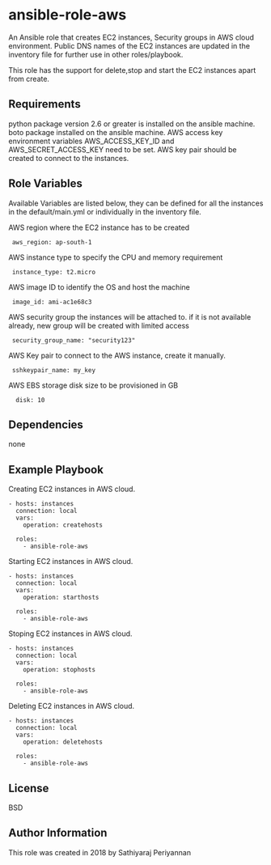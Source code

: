 ansible-role-aws
================

An Ansible role that creates EC2 instances, Security groups in AWS cloud environment. 
Public DNS names of the EC2 instances are updated in the inventory file for further use in other roles/playbook.

This role has the support for delete,stop and start the EC2 instances apart from create.

Requirements
------------

python package version 2.6 or greater is installed on the ansible machine.
boto  package installed on the ansible machine.
AWS access key environment variables AWS_ACCESS_KEY_ID and AWS_SECRET_ACCESS_KEY need to be set.
AWS key pair should be created to connect to the instances.

Role Variables
--------------

Available Variables are listed below, they can be defined for all the 
instances in the default/main.yml or individually in the inventory file.

   AWS region where the EC2 instance has to be created

     aws_region: ap-south-1

   AWS instance type to specify the CPU and memory requirement

     instance_type: t2.micro

   AWS image ID to identify the OS and host the machine

     image_id: ami-ac1e68c3

   AWS security group the instances will be attached to.
   if it is not available already, new group will be created with limited access

     security_group_name: "security123"

   AWS Key pair to connect to the AWS instance, create it manually.

     sshkeypair_name: my_key

   AWS EBS storage disk size to be provisioned in GB

      disk: 10


Dependencies
------------

none 

Example Playbook
----------------

Creating EC2 instances in AWS cloud.

	- hosts: instances
	  connection: local
	  vars:
	    operation: createhosts

	  roles:
	    - ansible-role-aws

Starting EC2 instances in AWS cloud.

	- hosts: instances
	  connection: local
	  vars:
	    operation: starthosts

	  roles:
	    - ansible-role-aws

Stoping  EC2 instances in AWS cloud.

	- hosts: instances
	  connection: local
	  vars:
	    operation: stophosts

	  roles:
	    - ansible-role-aws

Deleting  EC2 instances in AWS cloud.

	- hosts: instances
	  connection: local
	  vars:
	    operation: deletehosts

	  roles:
	    - ansible-role-aws

License
-------

BSD

Author Information
------------------

This role was created in 2018 by Sathiyaraj Periyannan 
